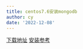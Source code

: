 ```yaml
---
title: centos7.6安装mongodb
author: cy
date: '2022-12-08'
---
```


[下载地址](https://www.mongodb.com/try/download/community-kubernetes-operator)
[安装参考](https://blog.csdn.net/m0_46825740/article/details/126137014)
